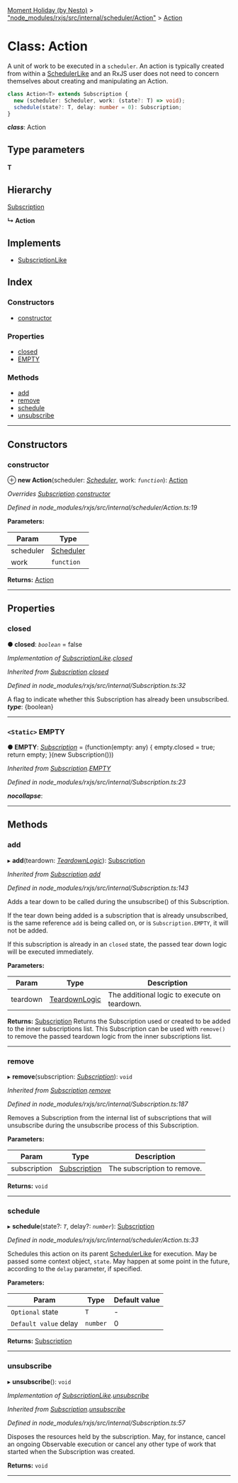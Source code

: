 [Moment Holiday (by Nesto)](../README.md) > ["node_modules/rxjs/src/internal/scheduler/Action"](../modules/_node_modules_rxjs_src_internal_scheduler_action_.md) > [Action](../classes/_node_modules_rxjs_src_internal_scheduler_action_.action.md)

# Class: Action

A unit of work to be executed in a `scheduler`. An action is typically created from within a [SchedulerLike](../interfaces/_node_modules_rxjs_src_internal_types_.schedulerlike.md) and an RxJS user does not need to concern themselves about creating and manipulating an Action.

```ts
class Action<T> extends Subscription {
  new (scheduler: Scheduler, work: (state?: T) => void);
  schedule(state?: T, delay: number = 0): Subscription;
}
```
*__class__*: Action

## Type parameters
#### T 
## Hierarchy

 [Subscription](_node_modules_rxjs_src_internal_subscription_.subscription.md)

**↳ Action**

## Implements

* [SubscriptionLike](../interfaces/_node_modules_rxjs_src_internal_types_.subscriptionlike.md)

## Index

### Constructors

* [constructor](_node_modules_rxjs_src_internal_scheduler_action_.action.md#constructor)

### Properties

* [closed](_node_modules_rxjs_src_internal_scheduler_action_.action.md#closed)
* [EMPTY](_node_modules_rxjs_src_internal_scheduler_action_.action.md#empty)

### Methods

* [add](_node_modules_rxjs_src_internal_scheduler_action_.action.md#add)
* [remove](_node_modules_rxjs_src_internal_scheduler_action_.action.md#remove)
* [schedule](_node_modules_rxjs_src_internal_scheduler_action_.action.md#schedule)
* [unsubscribe](_node_modules_rxjs_src_internal_scheduler_action_.action.md#unsubscribe)

---

## Constructors

<a id="constructor"></a>

###  constructor

⊕ **new Action**(scheduler: *[Scheduler](_node_modules_rxjs_src_internal_scheduler_.scheduler.md)*, work: *`function`*): [Action](_node_modules_rxjs_src_internal_scheduler_action_.action.md)

*Overrides [Subscription](_node_modules_rxjs_src_internal_subscription_.subscription.md).[constructor](_node_modules_rxjs_src_internal_subscription_.subscription.md#constructor)*

*Defined in node_modules/rxjs/src/internal/scheduler/Action.ts:19*

**Parameters:**

| Param | Type |
| ------ | ------ |
| scheduler | [Scheduler](_node_modules_rxjs_src_internal_scheduler_.scheduler.md) |
| work | `function` |

**Returns:** [Action](_node_modules_rxjs_src_internal_scheduler_action_.action.md)

___

## Properties

<a id="closed"></a>

###  closed

**● closed**: *`boolean`* = false

*Implementation of [SubscriptionLike](../interfaces/_node_modules_rxjs_src_internal_types_.subscriptionlike.md).[closed](../interfaces/_node_modules_rxjs_src_internal_types_.subscriptionlike.md#closed)*

*Inherited from [Subscription](_node_modules_rxjs_src_internal_subscription_.subscription.md).[closed](_node_modules_rxjs_src_internal_subscription_.subscription.md#closed)*

*Defined in node_modules/rxjs/src/internal/Subscription.ts:32*

A flag to indicate whether this Subscription has already been unsubscribed.
*__type__*: {boolean}

___
<a id="empty"></a>

### `<Static>` EMPTY

**● EMPTY**: *[Subscription](_node_modules_rxjs_src_internal_subscription_.subscription.md)* =  (function(empty: any) {
    empty.closed = true;
    return empty;
  }(new Subscription()))

*Inherited from [Subscription](_node_modules_rxjs_src_internal_subscription_.subscription.md).[EMPTY](_node_modules_rxjs_src_internal_subscription_.subscription.md#empty)*

*Defined in node_modules/rxjs/src/internal/Subscription.ts:23*

*__nocollapse__*: 

___

## Methods

<a id="add"></a>

###  add

▸ **add**(teardown: *[TeardownLogic](../modules/_node_modules_rxjs_src_internal_types_.md#teardownlogic)*): [Subscription](_node_modules_rxjs_src_internal_subscription_.subscription.md)

*Inherited from [Subscription](_node_modules_rxjs_src_internal_subscription_.subscription.md).[add](_node_modules_rxjs_src_internal_subscription_.subscription.md#add)*

*Defined in node_modules/rxjs/src/internal/Subscription.ts:143*

Adds a tear down to be called during the unsubscribe() of this Subscription.

If the tear down being added is a subscription that is already unsubscribed, is the same reference `add` is being called on, or is `Subscription.EMPTY`, it will not be added.

If this subscription is already in an `closed` state, the passed tear down logic will be executed immediately.

**Parameters:**

| Param | Type | Description |
| ------ | ------ | ------ |
| teardown | [TeardownLogic](../modules/_node_modules_rxjs_src_internal_types_.md#teardownlogic) |  The additional logic to execute on teardown. |

**Returns:** [Subscription](_node_modules_rxjs_src_internal_subscription_.subscription.md)
Returns the Subscription used or created to be
added to the inner subscriptions list. This Subscription can be used with
`remove()` to remove the passed teardown logic from the inner subscriptions
list.

___
<a id="remove"></a>

###  remove

▸ **remove**(subscription: *[Subscription](_node_modules_rxjs_src_internal_subscription_.subscription.md)*): `void`

*Inherited from [Subscription](_node_modules_rxjs_src_internal_subscription_.subscription.md).[remove](_node_modules_rxjs_src_internal_subscription_.subscription.md#remove)*

*Defined in node_modules/rxjs/src/internal/Subscription.ts:187*

Removes a Subscription from the internal list of subscriptions that will unsubscribe during the unsubscribe process of this Subscription.

**Parameters:**

| Param | Type | Description |
| ------ | ------ | ------ |
| subscription | [Subscription](_node_modules_rxjs_src_internal_subscription_.subscription.md) |  The subscription to remove. |

**Returns:** `void`

___
<a id="schedule"></a>

###  schedule

▸ **schedule**(state?: *`T`*, delay?: *`number`*): [Subscription](_node_modules_rxjs_src_internal_subscription_.subscription.md)

*Defined in node_modules/rxjs/src/internal/scheduler/Action.ts:33*

Schedules this action on its parent [SchedulerLike](../interfaces/_node_modules_rxjs_src_internal_types_.schedulerlike.md) for execution. May be passed some context object, `state`. May happen at some point in the future, according to the `delay` parameter, if specified.

**Parameters:**

| Param | Type | Default value |
| ------ | ------ | ------ |
| `Optional` state | `T` | - |
| `Default value` delay | `number` | 0 |

**Returns:** [Subscription](_node_modules_rxjs_src_internal_subscription_.subscription.md)

___
<a id="unsubscribe"></a>

###  unsubscribe

▸ **unsubscribe**(): `void`

*Implementation of [SubscriptionLike](../interfaces/_node_modules_rxjs_src_internal_types_.subscriptionlike.md).[unsubscribe](../interfaces/_node_modules_rxjs_src_internal_types_.subscriptionlike.md#unsubscribe)*

*Inherited from [Subscription](_node_modules_rxjs_src_internal_subscription_.subscription.md).[unsubscribe](_node_modules_rxjs_src_internal_subscription_.subscription.md#unsubscribe)*

*Defined in node_modules/rxjs/src/internal/Subscription.ts:57*

Disposes the resources held by the subscription. May, for instance, cancel an ongoing Observable execution or cancel any other type of work that started when the Subscription was created.

**Returns:** `void`

___

